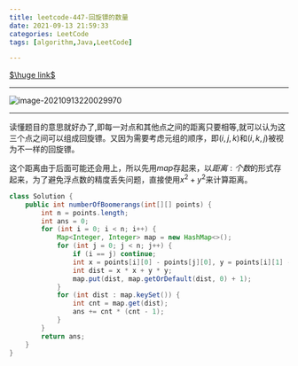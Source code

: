 ```yaml
---
title: leetcode-447-回旋镖的数量
date: 2021-09-13 21:59:33
categories: LeetCode
tags: [algorithm,Java,LeetCode]

---
```


[$\huge link$](https://leetcode-cn.com/problems/number-of-boomerangs/)

<hr/>

![image-20210913220029970](https://gitee.com/cao_ziqiang/img/raw/master/20210913220030.png)

<hr/>

读懂题目的意思就好办了,即每一对点和其他点之间的距离只要相等,就可以认为这三个点之间可以组成回旋镖。又因为需要考虑元组的顺序，即$(i,j,k)$和$(i,k,j)$被视为不一样的回旋镖。

这个距离由于后面可能还会用上，所以先用$map$存起来，以${距离:个数}$的形式存起来，为了避免浮点数的精度丢失问题，直接使用$x^2+y^2$来计算距离。

```java
class Solution {
    public int numberOfBoomerangs(int[][] points) {
        int n = points.length;
        int ans = 0;
        for (int i = 0; i < n; i++) {
            Map<Integer, Integer> map = new HashMap<>();
            for (int j = 0; j < n; j++) {
                if (i == j) continue;
                int x = points[i][0] - points[j][0], y = points[i][1] - points[j][1];
                int dist = x * x + y * y;
                map.put(dist, map.getOrDefault(dist, 0) + 1);
            }
            for (int dist : map.keySet()) {
                int cnt = map.get(dist);
                ans += cnt * (cnt - 1);
            }
        }
        return ans;
    }
}
```

